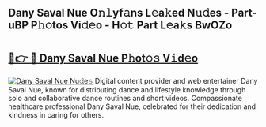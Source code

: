 ## Dany Saval Nue O𝚗𝚕yf𝚊ns L𝚎a𝚔ed N𝚞𝚍es - Part-uBP P𝚑𝚘tos Vi𝚍𝚎o - H𝚘𝚝 Part L𝚎a𝚔s BwOZo

# <h2><a href="http://kf1tljz.oniu.top/?m=Dany+Saval+Nue">🔗👉 🔴 Dany Saval Nue P𝚑ot𝚘𝚜 V𝚒d𝚎o</a></h2>

[![Dany Saval Nue Nu𝚍e𝚜](https://i.imgur.com/0qMVB7G.gif)](http://kf1tljz.oniu.top/?m=Dany+Saval+Nue)
Digital content provider and web entertainer Dany Saval Nue, known for distributing dance and lifestyle knowledge through solo and collaborative dance routines and short videos. Compassionate healthcare professional Dany Saval Nue, celebrated for their dedication and kindness in caring for others.  
